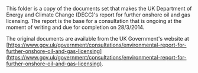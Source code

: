 This folder is a copy of the documents set that makes the UK Department of Energy and Climate Change (DECC)'s report for further onshore oil and gas licensing. The report is the base for a consultation that is ongoing at the moment of writing and due for completion on 28/3/2014.

The original documents are available from the UK Government's website at [https://www.gov.uk/government/consultations/environmental-report-for-further-onshore-oil-and-gas-licensing](https://www.gov.uk/government/consultations/environmental-report-for-further-onshore-oil-and-gas-licensing).